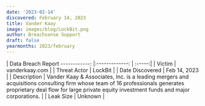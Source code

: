 ```yaml
---
date: '2023-02-14'
discovered: February 14, 2023
title: Vander Kaay
image: images/blog/LockBit.png
author: Breachsense Support
draft: false
yearmonths: 2023/february
---
```



| Data Breach Report
------------:     |:-------------:    | :-----:|
| Victim      | vanderkaay.com      | 
| Threat Actor      | LockBit      | 
| Date Discovered      | Feb 14, 2023      | 
| Description      | Vander Kaay & Associates, Inc. is a leading mergers and acquisitions consulting firm whose team of 16 professionals generates proprietary deal flow for large private equity investment funds and major corporations.      | 
| Leak Size      | Unknown      | 

